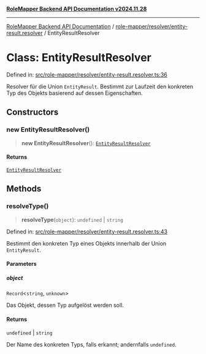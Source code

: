 [**RoleMapper Backend API Documentation v2024.11.28**](../../../../README.md)

***

[RoleMapper Backend API Documentation](../../../../modules.md) / [role-mapper/resolver/entity-result.resolver](../README.md) / EntityResultResolver

# Class: EntityResultResolver

Defined in: [src/role-mapper/resolver/entity-result.resolver.ts:36](https://github.com/FlowCraft-AG/RoleMapper/blob/2b9cb86a69a058eebb4388dc6380ab3f35004bd1/backend/src/role-mapper/resolver/entity-result.resolver.ts#L36)

Resolver für die Union `EntityResult`.
Bestimmt zur Laufzeit den konkreten Typ des Objekts basierend auf dessen Eigenschaften.

## Constructors

### new EntityResultResolver()

> **new EntityResultResolver**(): [`EntityResultResolver`](EntityResultResolver.md)

#### Returns

[`EntityResultResolver`](EntityResultResolver.md)

## Methods

### resolveType()

> **resolveType**(`object`): `undefined` \| `string`

Defined in: [src/role-mapper/resolver/entity-result.resolver.ts:43](https://github.com/FlowCraft-AG/RoleMapper/blob/2b9cb86a69a058eebb4388dc6380ab3f35004bd1/backend/src/role-mapper/resolver/entity-result.resolver.ts#L43)

Bestimmt den konkreten Typ eines Objekts innerhalb der Union `EntityResult`.

#### Parameters

##### object

`Record`\<`string`, `unknown`\>

Das Objekt, dessen Typ aufgelöst werden soll.

#### Returns

`undefined` \| `string`

Der Name des konkreten Typs, falls erkannt; andernfalls `undefined`.
